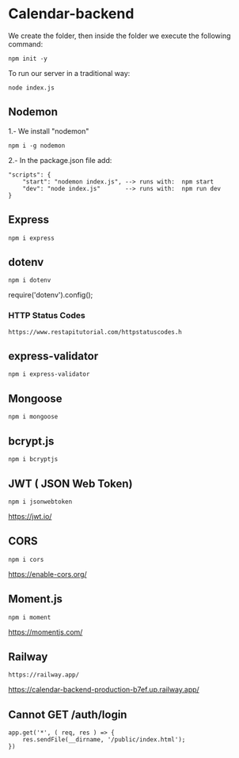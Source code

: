 # Calendar-backend
We create the folder, then inside the folder we execute the following command:

    npm init -y

To run our server in a traditional way:

    node index.js

## Nodemon
1.- We install "nodemon"

    npm i -g nodemon

2.- In the package.json file add: 

    "scripts": {
        "start": "nodemon index.js", --> runs with:  npm start
        "dev": "node index.js"       --> runs with:  npm run dev
    }

## Express

    npm i express

## dotenv

    npm i dotenv

require('dotenv').config();

### HTTP Status Codes

    https://www.restapitutorial.com/httpstatuscodes.h

## express-validator

    npm i express-validator

## Mongoose

    npm i mongoose

## bcrypt.js

    npm i bcryptjs

## JWT ( JSON Web Token)

    npm i jsonwebtoken

https://jwt.io/

## CORS

    npm i cors

https://enable-cors.org/

## Moment.js

    npm i moment

https://momentjs.com/

## Railway
    
    https://railway.app/

https://calendar-backend-production-b7ef.up.railway.app/


## Cannot GET /auth/login

    app.get('*', ( req, res ) => {
        res.sendFile(__dirname, '/public/index.html');
    })